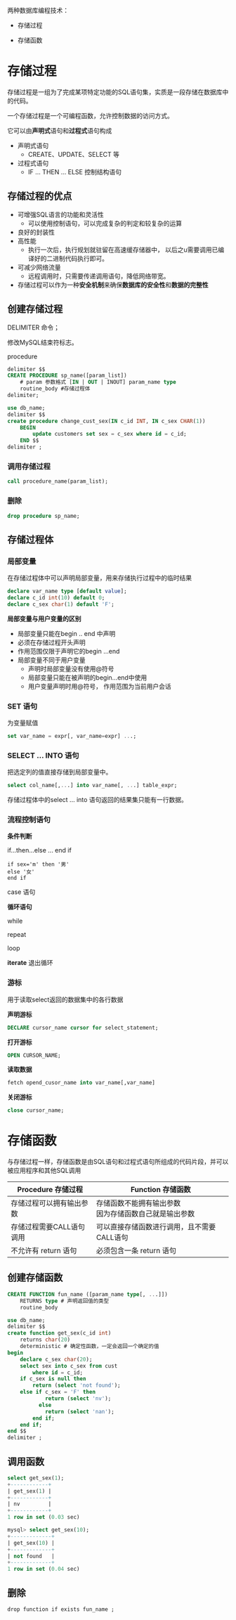 两种数据库编程技术： 

- 存储过程

- 存储函数

    

# 存储过程

存储过程是一组为了完成某项特定功能的SQL语句集，实质是一段存储在数据库中的代码。

一个存储过程是一个可编程函数，允许控制数据的访问方式。

它可以由**声明式**语句和**过程式**语句构成

- 声明式语句
    - CREATE、UPDATE、SELECT 等
- 过程式语句
    - IF ... THEN ... ELSE 控制结构语句



## 存储过程的优点

- 可增强SQL语言的功能和灵活性
    - 可以使用控制语句，可以完成复杂的判定和较复杂的运算
- 良好的封装性
- 高性能
    - 执行一次后，执行规划就驻留在高速缓存储器中， 以后之u需要调用已编译好的二进制代码执行即可。
- 可减少网络流量
    - 远程调用时，只需要传递调用语句，降低网络带宽。
- 存储过程可以作为一种**安全机制**来确保**数据库的安全性**和**数据的完整性**



## 创建存储过程

DELIMITER 命令；

修改MySQL结束符标志。



procedure

```sql
delimiter $$
CREATE PROCEDURE sp_name([param_list])
	# param 参数格式 [IN | OUT | INOUT] param_name type
	routine_body #存储过程体
delimiter;
```





```sql
use db_name;
delimiter $$
create procedure change_cust_sex(IN c_id INT, IN c_sex CHAR(1))
	BEGIN
		update customers set sex = c_sex where id = c_id;
	END $$
delimiter ;
```



### 调用存储过程

```sql
call procedure_name(param_list);
```



### 删除

```sql
drop procedure sp_name;
```



## 存储过程体

### 局部变量

在存储过程体中可以声明局部变量，用来存储执行过程中的临时结果

```sql
declare var_name type [default value];
declare c_id int(10) default 0;
declare c_sex char(1) default 'F';
```



**局部变量与用户变量的区别**

- 局部变量只能在begin .. end 中声明
- 必须在存储过程开头声明
- 作用范围仅限于声明它的begin ...end
- 局部变量不同于用户变量
    - 声明时局部变量没有使用@符号
    - 局部变量只能在被声明的begin...end中使用
    - 用户变量声明时用@符号， 作用范围为当前用户会话



### SET 语句

为变量赋值

```sql
set var_name = expr[, var_name=expr] ...;
```



### SELECT ... INTO 语句

把选定列的值直接存储到局部变量中。

```sql
select col_name[,...] into var_name[, ...] table_expr;
```

存储过程体中的select ... into 语句返回的结果集只能有一行数据。



### 流程控制语句



**条件判断**

if...then...else ... end if

```
if sex='m' then '男' 
else '女'
end if
```

case 语句



**循环语句**

while

repeat

loop

**iterate** 退出循环

### 游标

用于读取select返回的数据集中的各行数据

**声明游标**

```sql
DECLARE cursor_name cursor for select_statement;
```



**打开游标**

```SQL
OPEN CURSOR_NAME;
```



**读取数据**

```sql
fetch opend_cusor_name into var_name[,var_name]
```



**关闭游标**

```sql
close cursor_name;
```



# 存储函数

与存储过程一样，存储函数是由SQL语句和过程式语句所组成的代码片段，并可以被应用程序和其他SQL调用



| Procedure 存储过程       | Function 存储函数                                          |
| ------------------------ | ---------------------------------------------------------- |
| 存储过程可以拥有输出参数 | 存储函数不能拥有输出参数<br />因为存储函数自己就是输出参数 |
| 存储过程需要CALL语句调用 | 可以直接存储函数进行调用，且不需要CALL语句                 |
| 不允许有 return 语句     | 必须包含一条 return 语句                                   |



## 创建存储函数

```sql
CREATE FUNCTION fun_name ([param_name type[, ...]])
	RETURNS type # 声明返回值的类型
	routine_body
```



```sql
use db_name;
delimiter $$
create function get_sex(c_id int)
	returns char(20)
	deterministic # 确定性函数，一定会返回一个确定的值
begin
	declare c_sex char(20);
	select sex into c_sex from cust 
		where id = c_id;
	if c_sex is null then
		return (select 'not found');
	else if c_sex = 'F' then
			return (select 'nv');
		  else 
			return (select 'nan');
		end if;
	end if;
end $$
delimiter ;
```



## 调用函数

```sql
select get_sex(1);
+------------+
| get_sex(1) |
+------------+
| nv         |
+------------+
1 row in set (0.03 sec)

mysql> select get_sex(10);
+-------------+
| get_sex(10) |
+-------------+
| not found   |
+-------------+
1 row in set (0.04 sec)
```



## 删除

```
drop function if exists fun_name ;
```

